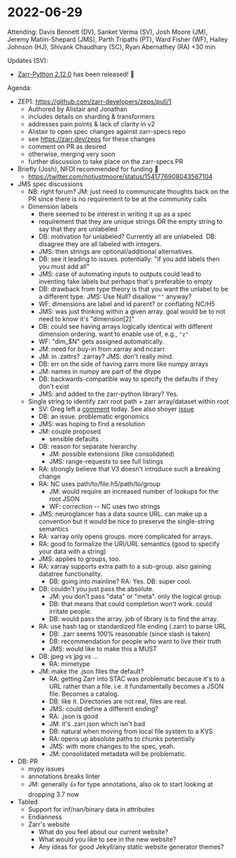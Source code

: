 # 2022-06-29

Attending: Davis Bennett (DV), Sanket Verma (SV), Josh Moore (JM), Jeremy Matiin-Shepard (JMS), Parth Tripathi (PT), Ward Fisher (WF), Hailey Johnson (HJ), Shivank Chaudhary (SC), Ryan Abernathey (RA) +30 min

Updates (SV):

- [Zarr-Python 2.12.0](https://github.com/zarr-developers/zarr-python/pull/1038) has been released! 🎉

Agenda:
- ZEP1: https://github.com/zarr-developers/zeps/pull/1
  - Authored by Alistair and Jonathan
  - includes details on sharding & transformers
  - addresses pain points & lack of clarity in v2
  - Alistair to open spec changes against zarr-specs repo
  - see https://zarr.dev/zeps for these changes
  - comment on PR as desired
  - otherwise, merging very soon
  - further discussion to take place on the zarr-specs PR
- Briefly (Josh), NFDI recommended for funding :tada:
  - https://twitter.com/notjustmoore/status/1541776908043567104 
- JMS spec discussions
  - NB: right forum? JM: just need to communicate thoughts back on the PR since there is no requirement to be at the community calls
  - Dimension labels
    - there seemed to be interest in writing it up as a spec
    - requirement that they are unique strings OR the empty string to say that they are unlabeled
    - DB: motivation for unlabeled? Currently all are unlabeled. DB: disagree they are all labeled with integers.
    - JMS: then strings are optional/additional alternatives.
    - DB: see it leading to issues. potentially: "if you add labels then you must add all"
    - JMS: case of automating inputs to outputs could lead to inventing fake labels but perhaps that's preferable to empty
    - DB: drawback from type theory is that you want the unlabel to be a different type. JMS: Use Null? disallow `""` anyway?
    - WF: dimensions are label and id parent? or conflating NC/H5
    - JMS: was just thinking within a given array. goal would be to not need to know it's "dimension[2]"
    - DB: could see having arrays logically identical with different dimension ordering. want to enable use of, e.g., `"z"`
    - WF: "dim_$N" gets assigned automatically.
    - JM: need for buy-in from xarray and nczarr
    - JM: in .zattrs? .zarray? JMS: don't really mind.
    - DB: err on the side of having zarrs more like numpy arrays
    - JM: names in numpy are part of the dtype
    - DB: backwards-compatible way to specify the defaults if they don't exist
    - JMS: and added to the zarr-python library? Yes.
  - Single string to identify zarr root path + zarr array/dataset within root
    - SV: Greg left a [comment](https://github.com/zarr-developers/zarr-python/issues/1039#issuecomment-1170034733) today. See also shoyer [issue](https://github.com/zarr-developers/zarr-python/issues/1039)
    - DB: an issue. problematic ergonomics
    - JMS: was hoping to find a resolution
    - JM: couple proposed
      - sensible defaults
    - DB: reason for separate hierarchy
      - JM: possible extensions (like consolidated)
      - JMS: range-requests to see full listings
    - RA: strongly believe that V3 doesn't introduce such a breaking change
    - RA: NC uses path/to/file.h5/path/to/group
      - JM: would require an increased number of lookups for the root JSON
      - WF: correction -- NC uses two strings
    - JMS: neuroglancer has a data source URL. can make up a convention but it would be nice to preserve the single-string semantics
    - RA: xarray only opens groups. more complicated for arrays.
    - RA: good to formalize the URI/URL semantics (good to specify your data with a string)
    - JMS: applies to groups, too.
    - RA: xarray supports extra path to a sub-group. also gaining datatree functionality.
      - DB: going into mainline? RA: Yes. DB: super cool.
    - DB: couldn't you just pass the absolute.
      - JM: you don't pass "data" or "meta". only the logical group.
      - DB: that means that could completion won't work. could irritate people.
      - DB: would pass the array. job of library is to find the array.
    - RA: use hash tag or standardized file ending (.zarr) to parse URL
      - DB: .zarr seems 100% reasonable (since slash is taken)
      - DB: recommendation for people who want to live their truth
      - JMS: would like to make this a MUST
    - DB: jpeg vs jpg vs ...
      - RA: mimetype
    - JM: make the .json files the default?
      - RA: getting Zarr into STAC was problematic because it's to a URL rather than a file. i.e. it fundamentally becomes a JSON file. Becomes a catalog.
      - DB: like it. Directories are not real, files are real.
      - JMS: could define a different ending?
      - RA: .json is good
      - JM: it's .zarr.json which isn't bad
      - DB: natural when moving from local file system to a KVS
      - RA: opens up absolute paths to chunks potentially
      - JMS: with more changes to the spec, yeah.
      - JM: consolidated metadata will be problematic.
- DB: PR
  - mypy issues
  - annotations breaks linter
  - JM: generally :+1: for type annotations, also ok to start looking at dropping 3.7 now
- Tabled
  - Support for inf/nan/binary data in attributes
  - Endianness
  - Zarr's website
    - What do you feel about our current website?
    - What would you like to see in the new website?
    - Any ideas for good Jekyll/any static website generator themes?

